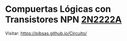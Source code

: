 # Compuertas Lógicas con Transistores NPN [2N2222A](https://www.onsemi.com/download/data-sheet/pdf/2n2222a-d.pdf)

Visitar: https://pibsas.github.io/Circuito/
